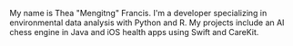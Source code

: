 My name is Thea "Mengitng" Francis. I'm a developer specializing in environmental data analysis with Python and R. My projects include an AI chess engine in Java and iOS health apps using Swift and CareKit.